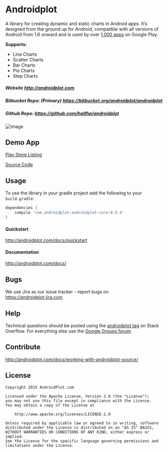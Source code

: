 # Androidplot
A library for creating dynamic and static charts in Android apps. It’s designed from the ground up for Android, compatible with all versions of Android from 1.6 onward and is used by over [1,000 apps](http://www.appbrain.com/stats/libraries/details/androidplot/androidplot) on Google Play.

**Supports:**
* Line Charts
* Scatter Charts
* Bar Charts
* Pie Charts
* Step Charts

##### Website http://androidplot.com
##### Bitbucket Repo: (Primary) https://bitbucket.org/androidplot/androidplot
##### Github Repo: https://github.com/halfhp/androidplot

![image](http://androidplot.com/wp-content/uploads/2012/11/simplexyscreen.png)

## Demo App
[Play Store Listing](https://play.google.com/store/apps/details?id=com.androidplot.demos&hl=en)

[Source Code](https://bitbucket.org/androidplot/androidplot/src/1538c5dfa56aed0d2cfdcbc7cdc6173e605543cd/demoapp/?at=master)

## Usage
To use the library in your gradle project add the following to your `build.gradle`:

```groovy
dependencies {
    compile 'com.androidplot:androidplot-core:0.9.4'
}
```

#### Quickstart
http://androidplot.com/docs/quickstart

#### Documentation
http://androidplot.com/docs/

## Bugs
We use Jira as our issue tracker - report bugs on https://androidplot.jira.com

## Help
Technical questions should be posted using the [androidplot tag](http://stackoverflow.com/questions/tagged/androidplot) on Stack Overflow.  For everything else use the [Google Groups forum](https://groups.google.com/d/forum/androidplot).

## Contribute
http://androidplot.com/docs/working-with-androidplot-source/

## License
    Copyright 2015 AndroidPlot.com

    Licensed under the Apache License, Version 2.0 (the "License");
    you may not use this file except in compliance with the License.
    You may obtain a copy of the License at

        http://www.apache.org/licenses/LICENSE-2.0

    Unless required by applicable law or agreed to in writing, software
    distributed under the License is distributed on an "AS IS" BASIS,
    WITHOUT WARRANTIES OR CONDITIONS OF ANY KIND, either express or implied.
    See the License for the specific language governing permissions and
    limitations under the License.
